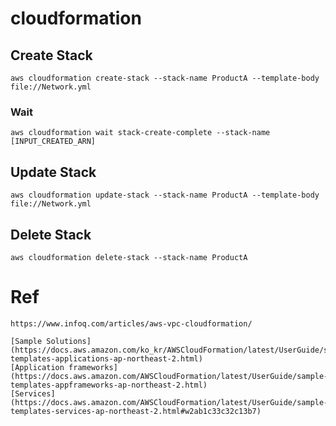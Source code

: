 # cloudformation


## Create Stack
  ```
  aws cloudformation create-stack --stack-name ProductA --template-body file://Network.yml
  ```
### Wait 
  ```
  aws cloudformation wait stack-create-complete --stack-name [INPUT_CREATED_ARN]
  ```

## Update Stack
  ```
  aws cloudformation update-stack --stack-name ProductA --template-body file://Network.yml
  ```

## Delete Stack
  ```
  aws cloudformation delete-stack --stack-name ProductA
  ```

# Ref
  ```
  https://www.infoq.com/articles/aws-vpc-cloudformation/
  
  [Sample Solutions](https://docs.aws.amazon.com/ko_kr/AWSCloudFormation/latest/UserGuide/sample-templates-applications-ap-northeast-2.html)
  [Application frameworks](https://docs.aws.amazon.com/AWSCloudFormation/latest/UserGuide/sample-templates-appframeworks-ap-northeast-2.html)
  [Services](https://docs.aws.amazon.com/AWSCloudFormation/latest/UserGuide/sample-templates-services-ap-northeast-2.html#w2ab1c33c32c13b7)
  ```
